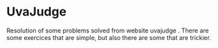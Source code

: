 # UvaJudge
Resolution of some problems solved from website uvajudge . There are some exercices that are simple, but also there are some 
that are trickier. 
